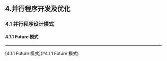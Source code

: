 ## 4.并行程序开发及优化
### 4.1 并行程序设计模式
#### 4.1.1 Future 模式







------


[4.1.1 Future 模式](#4.1.1 Future 模式)





